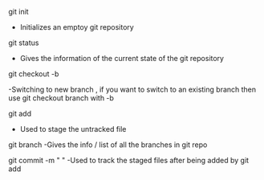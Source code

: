 git init
- Initializes an emptoy git repository

git status
- Gives the information of the current state of the git repository

git checkout -b <branch name>

-Switching to new branch , if you want to switch to an existing branch then use git checkout branch with -b

git add <file name>
- Used to stage the untracked file

git branch
-Gives the info / list of all the branches in git repo

git commit -m " <your message>"
-Used to track the staged files after being added by git add


